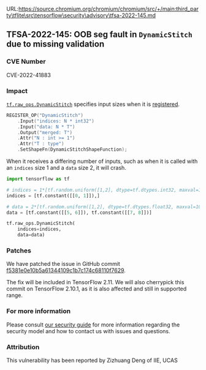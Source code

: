 URL:https://source.chromium.org/chromium/chromium/src/+/main:third_party\tflite\src\tensorflow\security\advisory\tfsa-2022-145.md
## TFSA-2022-145: OOB seg fault in `DynamicStitch` due to missing validation

### CVE Number
CVE-2022-41883

### Impact
 [`tf.raw_ops.DynamicStitch`](https://github.com/tensorflow/tensorflow/blob/master/tensorflow/core/kernels/dynamic_stitch_op.cc) specifies input sizes when it is [registered](https://github.com/tensorflow/tensorflow/blob/master/tensorflow/core/ops/data_flow_ops.cc). 
```cpp
REGISTER_OP("DynamicStitch")
    .Input("indices: N * int32")
    .Input("data: N * T")
    .Output("merged: T")
    .Attr("N : int >= 1")
    .Attr("T : type")
    .SetShapeFn(DynamicStitchShapeFunction);
```
When it receives a differing number of inputs, such as when it is called with an `indices` size 1 and a `data` size 2, it will crash.
```python
import tensorflow as tf

# indices = 1*[tf.random.uniform([1,2], dtype=tf.dtypes.int32, maxval=100)]
indices = [tf.constant([[0, 1]]),]

# data = 2*[tf.random.uniform([1,2], dtype=tf.dtypes.float32, maxval=100)]
data = [tf.constant([[5, 6]]), tf.constant([[7, 8]])]

tf.raw_ops.DynamicStitch(
    indices=indices, 
    data=data)
```

### Patches
We have patched the issue in GitHub commit [f5381e0e10b5a61344109c1b7c174c68110f7629](https://github.com/tensorflow/tensorflow/commit/f5381e0e10b5a61344109c1b7c174c68110f7629).

The fix will be included in TensorFlow 2.11. We will also cherrypick this commit on TensorFlow 2.10.1, as it is also affected and still in supported range.


### For more information
Please consult [our security guide](https://github.com/tensorflow/tensorflow/blob/master/SECURITY.md) for more information regarding the security model and how to contact us with issues and questions.


### Attribution
This vulnerability has been reported by Zizhuang Deng of IIE, UCAS

